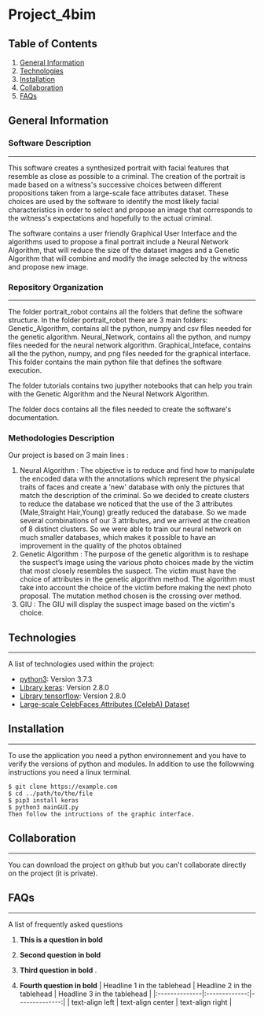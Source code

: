 # Project_4bim

## Table of Contents
1. [General Information](#general-info)
2. [Technologies](#technologies)
3. [Installation](#installation)
4. [Collaboration](#collaboration)
5. [FAQs](#faqs)

## General Information
### Software Description
***
This software creates a synthesized portrait with facial features that resemble as close as possible to a criminal. The creation of the portrait is made based on a witness's successive choices between different propositions taken from a large-scale face attributes dataset. These choices are used by the software to identify the most likely facial characteristics in order to select and propose an image that corresponds to the witness's expectations and hopefully to the actual criminal. 

The software contains a user friendly Graphical User Interface and the algorithms used to propose a final portrait include a Neural Network Algorithm, that will reduce the size of the dataset images and a Genetic Algorithm that will combine and modify the image selected by the witness and propose new image.

### Repository Organization
*** 
The folder portrait_robot contains all the folders that define the software structure. In the folder portrait_robot there are 3 main folders:
Genetic_Algorithm, contains all the python, numpy and csv files needed for the genetic algorithm. 
Neural_Network, contains all the python, and numpy files needed for the neural network algorithm. 
Graphical_Inteface, contains all the the python, numpy, and png files needed for the graphical interface. This folder contains the main python file that defines the software execution. 

The folder tutorials contains two jupyther notebooks that can help you train with the Genetic Algorithm and the Neural Network Algorithm. 

The folder docs contains all the files needed to create the software's documentation. 

### Methodologies Description
Our project is based on 3 main lines : 
1) Neural Algorithm : The objective is to reduce and find how to manipulate the encoded data with the annotations which represent the physical traits of faces and create a 'new' database with only the pictures that match the description of the criminal. So we decided to create clusters to reduce the database we noticed that the use of the 3 attributes (Male,Straight Hair,Young) greatly reduced the database. So we made several combinations of our 3 attributes, and  we arrived at the creation of 8 distinct clusters. So we were able to train our neural network on much smaller databases, which makes it possible to have an improvement in the quality of the photos obtained 
2) Genetic Algorithm : The purpose of the genetic algorithm is to reshape the suspect’s image using the various photo choices made by the victim that most closely resembles the suspect. The victim must have the choice of attributes in the genetic algorithm method. The algorithm must take into account the choice of the victim before making the next photo proposal. The mutation method chosen is the crossing over method.
3) GIU : The GIU will display the suspect image based on the victim's choice.     




## Technologies
***
A list of technologies used within the project:
* [python3](https://www.python.org/downloads/): Version 3.7.3
* [Library keras](https://keras.io/about/): Version 2.8.0
* [Library tensorflow](https://www.tensorflow.org/api_docs/python/tf): Version 2.8.0
* [Large-scale CelebFaces Attributes (CelebA) Dataset](http://mmlab.ie.cuhk.edu.hk/projects/CelebA.html)

## Installation
***
To use the application you need a python environnement and you have to verify the versions of python and modules.
In addition to use the followwing instructions you need a linux terminal.  
```
$ git clone https://example.com
$ cd ../path/to/the/file
$ pip3 install keras
$ python3 mainGUI.py
Then follow the intructions of the graphic interface.
```
## Collaboration
***
You can download the project on github but you can't collaborate directly on the project (it is private).
## FAQs
***
A list of frequently asked questions
1. **This is a question in bold**

2. __Second question in bold__

3. **Third question in bold**
.
4. **Fourth question in bold**
| Headline 1 in the tablehead | Headline 2 in the tablehead | Headline 3 in the tablehead |
|:--------------|:-------------:|--------------:|
| text-align left | text-align center | text-align right |
